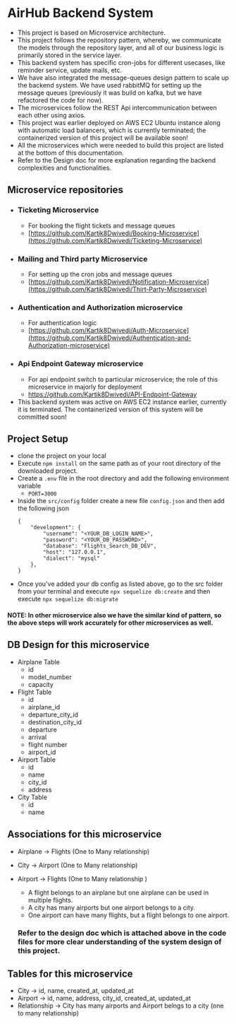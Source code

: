 # AirHub Backend System
- This project is based on Microservice architecture.
- This project follows the repository pattern, whereby, we communicate the models through the repository layer, and all of our business logic is primarily stored in the service layer.
- This backend system has specific cron-jobs for different usecases, like reminder service, update mails, etc.
- We have also integrated the message-queues design pattern to scale up the backend system. We have used rabbitMQ for setting up the message queues (previously it was build on kafka, but we have refactored the code for now).
- The microservices follow the REST Api intercommunication between each other using axios.
- This project was earlier deployed on AWS EC2 Ubuntu instance along with automatic load balancers, which is currently terminated; the containerized version of this project will be available soon!
- All the microservices which were needed to build this project are listed at the bottom of this documentation.
- Refer to the Design doc for more explanation regarding the backend complexities and functionalities.

## Microservice repositories
 - ### Ticketing Microservice
      - For booking the flight tickets and message queues
      - [https://github.com/Kartik8Dwivedi/Booking-Microservice](https://github.com/Kartik8Dwivedi/Ticketing-Microservice)
 - ### Mailing and Third party Microservice
      - For setting up the cron jobs and message queues
      - [https://github.com/Kartik8Dwivedi/Notification-Microservice](https://github.com/Kartik8Dwivedi/Thirt-Party-Microservice)
 - ### Authentication and Authorization microservice
      - For authentication logic
      - [https://github.com/Kartik8Dwivedi/Auth-Microservice](https://github.com/Kartik8Dwivedi/Authentication-and-Authorization-microservice)
 - ### Api Endpoint Gateway microservice
      - For api endpoint switch to particular microservice; the role of this microservice in majorly for deployment
      - https://github.com/Kartik8Dwivedi/API-Endpoint-Gateway
 - This backend system was active on AWS EC2 instance earlier, currently it is terminated. The containerized version of this system will be committed soon!

## Project Setup
- clone the project on your local 
- Execute `npm install` on the same path  as of your root directory of the downloaded project.
- Create a `.env` file in the root directory and add the following environment variable
    - `PORT=3000`
- Inside the `src/config` folder create a new file `config.json` and then add the following json
    ```
    {
        "development": {
            "username": "<YOUR_DB_LOGIN_NAME>",
            "password": "<YOUR_DB_PASSWORD>",
            "database": "Flights_Search_DB_DEV",
            "host": "127.0.0.1",
            "dialect": "mysql"
        },
    }
    ```
- Once you've added your db config as listed above, go to the src folder from your terminal and execute 
    `npx sequelize db:create`
    and then execute 
    `npx sequelize db:migrate`

#### NOTE: In other microservice also we have the similar kind of pattern, so the above steps will work accurately for other microservices as well.
  

## DB Design for this microservice
 - Airplane Table
   - id
   - model_number
   - capacity
 - Flight Table
   - id
   - airplane_id
   - departure_city_id
   - destination_city_id
   - departure
   - arrival
   - flight number
   - airport_id
- Airport Table
   - id
   - name
   - city_id
   - address
 - City Table
   - id
   - name
## Associations for this microservice
 - Airplane -> Flights (One to Many relationship)
 - City -> Airport (One to Many relationship)
 - Airport -> Flights (One to Many relationship )

    - A flight belongs to an airplane but one airplane can be used in multiple flights.
    - A city has many airports but one airport belongs to a city.
    - One airport can have many flights, but a flight belongs to one airport.
      
    ### Refer to the design doc which is attached above in the code files for more clear understanding of the system design of this project.

## Tables for this microservice

- City -> id, name, created_at, updated_at
- Airport -> id, name, address, city_id, created_at, updated_at
- Relationship -> City has many airports and Airport belngs to a city (one to many relationship) 
